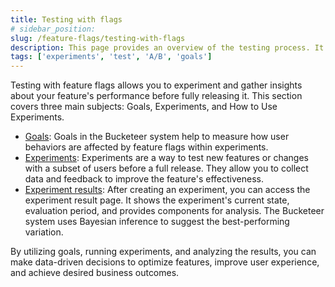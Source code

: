 ```yaml
---
title: Testing with flags
# sidebar_position: 
slug: /feature-flags/testing-with-flags
description: This page provides an overview of the testing process. It also briefly describes the subpages and links each one.
tags: ['experiments', 'test', 'A/B', 'goals']
---
```


Testing with feature flags allows you to experiment and gather insights about your feature's performance before fully releasing it. This section covers three main subjects: Goals, Experiments, and How to Use Experiments.

- [Goals](/feature-flags/testing-with-flags/goals): Goals in the Bucketeer system help to measure how user behaviors are affected by feature flags within experiments.
- [Experiments](/feature-flags/testing-with-flags/experiments): Experiments are a way to test new features or changes with a subset of users before a full release. They allow you to collect data and feedback to improve the feature's effectiveness. 
- [Experiment results](/feature-flags/testing-with-flags/experiment-results): After creating an experiment, you can access the experiment result page. It shows the experiment's current state, evaluation period, and provides components for analysis. The Bucketeer system uses Bayesian inference to suggest the best-performing variation.

By utilizing goals, running experiments, and analyzing the results, you can make data-driven decisions to optimize features, improve user experience, and achieve desired business outcomes.

